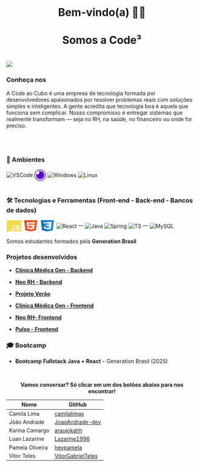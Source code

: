 <h1 align="center">Bem-vindo(a) 👋🏼</h1>

<h1 align="center">Somos a Code³</h1>

<br>

<img align="center" src="https://app-fitness-frontend-blush.vercel.app/assets/code-cubo-logo-s_EIcm1t.png"  />

<h3 align="justify">Conheça nos</h3>
<p>
  A Code ao Cubo é uma empresa de tecnologia formada por desenvolvedores apaixonados por resolver problemas reais com soluções simples e inteligentes. A gente acredita que tecnologia boa é aquela que funciona sem complicar.
  Nosso compromisso é entregar sistemas que realmente transformam — seja no RH, na saúde, no financeiro ou onde for preciso.
</p>

<br> <br>

### 🧰 Ambientes

<div style="display: inline_block">
  <img align="center" alt="VSCode" height="30" width="30" src="https://cdn.jsdelivr.net/gh/devicons/devicon/icons/vscode/vscode-original.svg" />  
  <img align="center" alt="Insomnia" height="30" width="30" src="https://raw.githubusercontent.com/devicons/devicon/master/icons/insomnia/insomnia-original.svg" />  
  <img align="center" alt="Windows" height="30" width="30" src="https://cdn.jsdelivr.net/gh/devicons/devicon/icons/windows8/windows8-original.svg" />  
  <img align="center" alt="Linux" height="30" width="30" src="https://cdn.jsdelivr.net/gh/devicons/devicon/icons/linux/linux-original.svg" />  
</div>
<br>

### 🛠️ Tecnologias e Ferramentas (Front-end - Back-end - Bancos de dados)

<div style="display: inline_block">
  <img align="center" alt="Js" height="30" width="40" src="https://raw.githubusercontent.com/devicons/devicon/master/icons/javascript/javascript-plain.svg">
  <img align="center" alt="HTML" height="30" width="40" src="https://raw.githubusercontent.com/devicons/devicon/master/icons/html5/html5-original.svg">
  <img align="center" alt="CSS" height="30" width="40" src="https://raw.githubusercontent.com/devicons/devicon/master/icons/css3/css3-original.svg">
  <img align="center" alt="React" height="30" width="40" src="https://cdn.jsdelivr.net/gh/devicons/devicon/icons/react/react-original.svg">
  —
  <img align="center" alt="Java" height="30" width="40" src="https://cdn.jsdelivr.net/gh/devicons/devicon/icons/java/java-original.svg">
  <img align="center" alt="Spring" height="30" width="40" src="https://cdn.jsdelivr.net/gh/devicons/devicon/icons/spring/spring-original.svg">
  <img align="center" alt="TS" height="30" width="40" src="https://cdn.jsdelivr.net/gh/devicons/devicon/icons/typescript/typescript-original.svg">
  —
  <img align="center" alt="MySQL" height="30" width="40" src="https://raw.githubusercontent.com/devicons/devicon/refs/tags/v2.16.0/icons/mysql/mysql-original.svg">
  
</div>
<br>
  Somos estudantes formados pela <strong>Generation Brasil</strong>
<br>

### Projetos desenvolvidos
- **[Clínica Médica Gen - Backend](https://github.com/Grupo-3-Turma-Java-81/crm-backend)**  

- **[Neo RH - Backend](https://github.com/Grupo-3-Turma-Java-81/sistema_rh-backend)**  

- **[Projeto Verão](https://github.com/Grupo-3-Turma-Java-81/app_fitness_backend/)**  

- **[Clínica Médica Gen - Frontend](https://github.com/Grupo-3-Turma-Java-81/crm-frontend)**  

- **[Neo RH- Frontend](https://github.com/Grupo-3-Turma-Java-81/sistema_rh-frontend)**  

- **[Pulso - Frontend](https://github.com/Grupo-3-Turma-Java-81/app_fitness_frontend/)**  


### 🎓 Bootcamp

- **Bootcamp Fullstack Java + React** – Generation Brasil (2025)

<br>

<p align="center"><strong>Vamos conversar? Só clicar em um dos botões abaixo para nos encontrar! </strong></p>

| Nome              | GitHub                                   |
|-------------------|-------------------------------------------|
| Camila Lima       | [camilalimas](https://github.com/camilalimas)|
| João Andrade      | [JoaoAndrade-dev](https://github.com/JoaoAndrade-dev)|
| Karina Camargo    | [araujokahh](https://github.com/araujokahh)|
| Luan Lazarine     | [Lazarine1996](https://github.com/Lazarine1996)|
| Pamela Oliveira   | [heypamela](https://github.com/heypamela)|
| Vitor Teles       | [VitorGabrielTeles](https://github.com/VitorGabrielTeles)|

<br>
<br>
<br>

